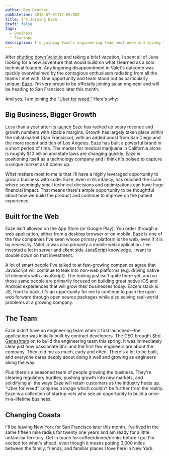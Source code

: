 ```yaml
---
author: Ben Drucker
pubDatetime: 2015-07-01T12:00:00Z
title: I'm Joining Eaze
draft: false
tags:
  - Business
  - Startups
description: I'm joining Eaze's engineering team next week and moving to San Francisco
---
```


After [shutting down Valet.io](http://www.bendrucker.me/posts/im-shutting-down-valet-io/) and taking a brief vacation, I spent all of June looking for a new adventure that would build on what I learned as a solo technical founder. Any lingering disappointment in Valet's outcome was quickly overwhelmed by the contagious enthusiasm radiating from all the teams I met with. One opportunity and team stood out as particularly unique: [Eaze](https://www.eazeup.com). I'm very proud to be officially joining as an engineer and will be heading to San Francisco later this month.

And yes, I am joining the ["Uber for weed."](http://techcrunch.com/2015/04/13/eaze-10m) Here's why:

## Big Business, Bigger Growth

Less than a year after its [launch](http://venturebeat.com/2014/07/30/eaze-launches-an-uber-for-marijuana/) Eaze has racked up scary revenue and growth numbers with sizable margins. Growth has largely taken place within the initial market (San Francisco), with an added boost from San Diego and the more recent addition of Los Angeles. Eaze has built a powerful brand in a short period of time. The market for medical marijuana in California alone is roughly $10 billion and state laws are changing quickly. Eaze is positioning itself as a technology company and I think it's poised to capture a unique market as it opens up. 

What matters most to me is that I'll have a highly leveraged opportunity to grow a business with code. Eaze, even in its infancy, has reached the scale where seemingly small technical decisions and optimizations can have huge financial impact. That means there's ample opportunity to be thoughtful about how we build the product and continue to improve on the patient experience.

## Built for the Web

Eaze isn't allowed on the App Store (or Google Play). You order through a web application, either from a desktop browser or on mobile. Eaze is one of the few companies I've seen whose primary platform is the web, even if it is by necessity. Valet.io was also primarily a mobile web application. I've invested a lot in server and client side JavaScript knowledge. I want to double down on that investment. 

A lot of smart people I've talked to at fast-growing companies agree that JavaScript will continue to leak into non-web platforms (e.g. driving native UI elements with JavaScript). The tooling just isn't quite there yet, and so those same people are primarily focused on building great native iOS and Android experiences that will grow their businesses today. Eaze's stack is JS, front to back. It's an opportunity for me to continue to push the open web forward through open source packages while also solving real-world problems at a growing company.

## The Team

Eaze didn't have an engineering team when it first launched—the application was initially built by contract developers. The CEO brought [Shri Ganeshram](https://twitter.com/shriganeshram) on to build the engineering team this spring. It was immediately clear just how passionate Shri and the first few engineers are about the company. They told me as much, early and often. There's a lot to be built, and everyone cares deeply about doing it well and growing as engineers along the way. 

Plus there's a seasoned team of people growing the business. They're clearing regulatory hurdles, pushing growth into new markets, and solidifying all the ways Eaze will retain customers as the industry heats up. "Uber for weed" conjures a image which couldn't be further from the reality. Eaze is a collection of startup vets who see an opportunity to build a once-in-a-lifetime business.

## Changing Coasts

I'll be leaving New York for San Francisco later this month. I've lived in the same fifteen mile radius for twenty one years and am ready for a little unfamiliar territory. Get in touch for coffee/dinner/drinks before I go! I'm excited for what's ahead, even though it means putting 3,000 miles between the family, friends, and familiar places I love here in New York. 

